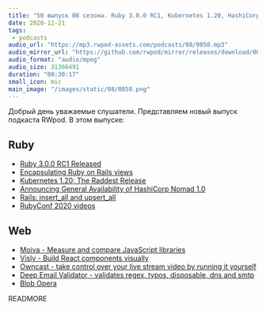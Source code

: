 ```yaml
---
title: "50 выпуск 08 сезона. Ruby 3.0.0 RC1, Kubernetes 1.20, HashiCorp Nomad 1.0, Moiva, Visly, Owncast, Blob Opera и прочее"
date: 2020-12-21
tags:
 - podcasts
audio_url: "https://mp3.rwpod-assets.com/podcasts/08/0850.mp3"
audio_mirror_url: "https://github.com/rwpod/mirror/releases/download/08.50/0850.mp3"
audio_format: "audio/mpeg"
audio_size: 31366491
duration: "00:30:17"
small_icon: mic
main_image: "/images/static/08/0850.png"
---
```


Добрый день уважаемые слушатели. Представляем новый выпуск подкаста RWpod. В этом выпуске:

## Ruby

 - [Ruby 3.0.0 RC1 Released](https://www.ruby-lang.org/en/news/2020/12/20/ruby-3-0-0-rc1-released/)
 - [Encapsulating Ruby on Rails views](https://github.blog/2020-12-15-encapsulating-ruby-on-rails-views/)
 - [Kubernetes 1.20: The Raddest Release](https://kubernetes.io/blog/2020/12/08/kubernetes-1-20-release-announcement/)
 - [Announcing General Availability of HashiCorp Nomad 1.0](https://www.hashicorp.com/blog/announcing-general-availability-of-hashicorp-nomad-1-0)
 - [Rails: insert_all and upsert_all](https://www.johnnunemaker.com/rails-insert_all-and-upsert_all/)
 - [RubyConf 2020 videos](https://www.youtube.com/playlist?list=PLbHJudTY1K0cyDs1ZwFLzlfQqvkDKt17N)

## Web

 - [Moiva - Measure and compare JavaScript libraries](https://moiva.io/)
 - [Visly - Build React components visually](https://visly.app/blogposts/visly--build-react-components-visually)
 - [Owncast - take control over your live stream video by running it yourself](https://github.com/owncast/owncast)
 - [Deep Email Validator - validates regex, typos, disposable, dns and smtp](https://github.com/mfbx9da4/deep-email-validator)
 - [Blob Opera](https://artsandculture.google.com/experiment/blob-opera/AAHWrq360NcGbw?cp=e30.)

READMORE
